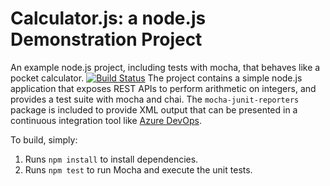 Calculator.js: a node.js Demonstration Project
==============================================
An example node.js project, including tests with mocha, that behaves like
a pocket calculator.
[![Build Status](https://jancodevries77.visualstudio.com/jancodevries77/_apis/build/status/Goodblue77.calculator?branchName=master)](https://jancodevries77.visualstudio.com/jancodevries77/_build/latest?definitionId=9&branchName=master)
The project contains a simple node.js application that exposes REST APIs
to perform arithmetic on integers, and provides a test suite with mocha
and chai.  The `mocha-junit-reporters` package is included to provide XML
output that can be presented in a continuous integration tool like
[Azure DevOps](https://azure.com/devops).

To build, simply:

1. Runs `npm install` to install dependencies.
2. Runs `npm test` to run Mocha and execute the unit tests.

